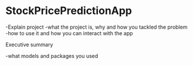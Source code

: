 # StockPricePredictionApp

-Explain project 
-what the project is, why and how you tackled the problem 
-how to use it and how you can interact with the app

Executive summary

-what models and packages you used 

